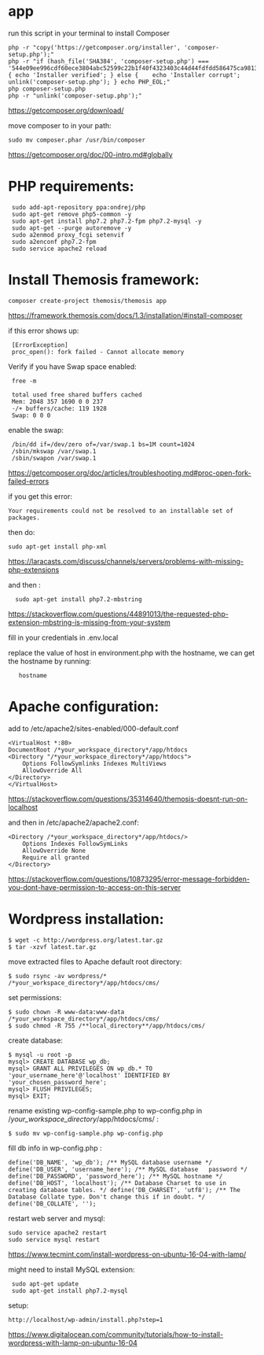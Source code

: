 # app

run this script in your terminal to install Composer

    php -r "copy('https://getcomposer.org/installer', 'composer-setup.php');"
    php -r "if (hash_file('SHA384', 'composer-setup.php') ===     '544e09ee996cdf60ece3804abc52599c22b1f40f4323403c44d44fdfdd586475ca9813a858088ffbc1f233e9b180f061') { echo 'Installer verified'; } else {    echo 'Installer corrupt'; unlink('composer-setup.php'); } echo PHP_EOL;"
    php composer-setup.php
    php -r "unlink('composer-setup.php');"
    
https://getcomposer.org/download/

 move composer to in your path:
    
    sudo mv composer.phar /usr/bin/composer
    
https://getcomposer.org/doc/00-intro.md#globally

PHP requirements:
==================
     sudo add-apt-repository ppa:ondrej/php
     sudo apt-get remove php5-common -y
     sudo apt-get install php7.2 php7.2-fpm php7.2-mysql -y
     sudo apt-get --purge autoremove -y
     sudo a2enmod proxy_fcgi setenvif
     sudo a2enconf php7.2-fpm  
     sudo service apache2 reload

Install Themosis framework:
===========================
    composer create-project themosis/themosis app
    
https://framework.themosis.com/docs/1.3/installation/#install-composer

if this error shows up:
  
     [ErrorException]
     proc_open(): fork failed - Cannot allocate memory
     
Verify if you have Swap space enabled:

     free -m

     total used free shared buffers cached
     Mem: 2048 357 1690 0 0 237
     -/+ buffers/cache: 119 1928
     Swap: 0 0 0
    
enable the swap:
     
     /bin/dd if=/dev/zero of=/var/swap.1 bs=1M count=1024
     /sbin/mkswap /var/swap.1
     /sbin/swapon /var/swap.1
    
https://getcomposer.org/doc/articles/troubleshooting.md#proc-open-fork-failed-errors

if you get this error:

    Your requirements could not be resolved to an installable set of packages.
    

then do:
    
    sudo apt-get install php-xml

https://laracasts.com/discuss/channels/servers/problems-with-missing-php-extensions

and then :
     
      sudo apt-get install php7.2-mbstring

https://stackoverflow.com/questions/44891013/the-requested-php-extension-mbstring-is-missing-from-your-system

fill in your credentials in .env.local

replace the value of host in environment.php with the hostname, we can get the hostname by running:
           
       hostname
       
Apache configuration:
=====================
add to /etc/apache2/sites-enabled/000-default.conf

    <VirtualHost *:80>
    DocumentRoot /*your_workspace_directory*/app/htdocs
    <Directory "/*your_workspace_directory*/app/htdocs">
        Options FollowSymlinks Indexes MultiViews
        AllowOverride All
    </Directory>
    </VirtualHost>   
https://stackoverflow.com/questions/35314640/themosis-doesnt-run-on-localhost

and then in /etc/apache2/apache2.conf:

    <Directory /*your_workspace_directory*/app/htdocs/>
        Options Indexes FollowSymLinks
        AllowOverride None
        Require all granted
    </Directory>
https://stackoverflow.com/questions/10873295/error-message-forbidden-you-dont-have-permission-to-access-on-this-server

Wordpress installation:
=======================

    $ wget -c http://wordpress.org/latest.tar.gz
    $ tar -xzvf latest.tar.gz

move extracted files to Apache default root directory:
    
    $ sudo rsync -av wordpress/* /*your_workspace_directory*/app/htdocs/cms/
    
set permissions:

    $ sudo chown -R www-data:www-data /*your_workspace_directory*/app/htdocs/cms/
    $ sudo chmod -R 755 /**local_directory**/app/htdocs/cms/
    
create database:

    $ mysql -u root -p 
    mysql> CREATE DATABASE wp_db;
    mysql> GRANT ALL PRIVILEGES ON wp_db.* TO 'your_username_here'@'localhost' IDENTIFIED BY 'your_chosen_password_here';
    mysql> FLUSH PRIVILEGES;
    mysql> EXIT;
    
rename existing wp-config-sample.php to wp-config.php in /*your_workspace_directory*/app/htdocs/cms/ :

    $ sudo mv wp-config-sample.php wp-config.php

fill db info in wp-config.php :

    define('DB_NAME', 'wp_db'); /** MySQL database username */ define('DB_USER', 'username_here'); /** MySQL database   password */ define('DB_PASSWORD', 'password_here'); /** MySQL hostname */ define('DB_HOST', 'localhost'); /** Database Charset to use in creating database tables. */ define('DB_CHARSET', 'utf8'); /** The Database Collate type. Don't change this if in doubt. */ define('DB_COLLATE', '');
    
restart web server and mysql:

    sudo service apache2 restart
    sudo service mysql restart

https://www.tecmint.com/install-wordpress-on-ubuntu-16-04-with-lamp/

might need to install MySQL extension:
      
     sudo apt-get update
     sudo apt-get install php7.2-mysql

setup: 

    http://localhost/wp-admin/install.php?step=1
    
https://www.digitalocean.com/community/tutorials/how-to-install-wordpress-with-lamp-on-ubuntu-16-04
